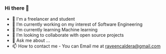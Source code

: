 ### Hi there 👋

- 💼 I'm a freelancer and student
- 🔭 I’m currently working on my interest of Software Engineering
- 🌱 I’m currently learning Machine learning
- 👯 I’m looking to collaborate with open source projects
- 💬 Ask me about ...
- 📫 How to contact me - You can Email me at raveencaldera@gmail.com

<!--  **raveencaldera/raveencaldera** is a ✨ _special_ ✨ repository because its `README.md` (this file) appears on your GitHub profile.-->
